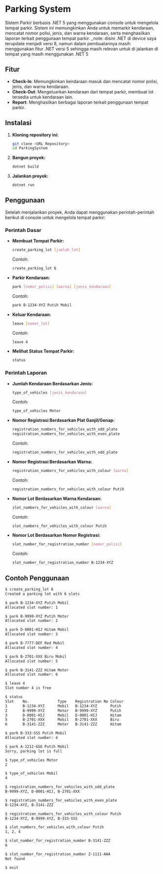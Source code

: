 # Parking System

Sistem Parkir berbasis .NET 5  yang menggunakan console untuk mengelola tempat parkir. Sistem ini memungkinkan Anda untuk memarkir kendaraan, mencatat nomor polisi, jenis, dan warna kendaraan, serta menghasilkan laporan terkait penggunaan tempat parkir.
_note: disini .NET di device saya terupdate menjadi versi 8, namun dalam pembuatannya masih menggunakan fitur .NET versi 5 sehingga masih relevan untuk di jalankan di tempat yang masih menggunakan .NET 5

## Fitur

-   **Check-In**: Memungkinkan kendaraan masuk dan mencatat nomor polisi, jenis, dan warna kendaraan.
-   **Check-Out**: Mengeluarkan kendaraan dari tempat parkir, membuat lot tersedia untuk kendaraan lain.
-   **Report**: Menghasilkan berbagai laporan terkait penggunaan tempat parkir.

## Instalasi

1. **Kloning repository ini:**

    ```bash
    git clone <URL Repository>
    cd ParkingSystem
    ```

2. **Bangun proyek:**

    ```bash
    dotnet build
    ```

3. **Jalankan proyek:**

    ```bash
    dotnet run
    ```

## Penggunaan

Setelah menjalankan proyek, Anda dapat menggunakan perintah-perintah berikut di console untuk mengelola tempat parkir:

### Perintah Dasar

-   **Membuat Tempat Parkir:**

    ```bash
    create_parking_lot [jumlah_lot]
    ```

    Contoh:

    ```bash
    create_parking_lot 6
    ```

-   **Parkir Kendaraan:**

    ```bash
    park [nomor_polisi] [warna] [jenis_kendaraan]
    ```

    Contoh:

    ```bash
    park B-1234-XYZ Putih Mobil
    ```

-   **Keluar Kendaraan:**

    ```bash
    leave [nomor_lot]
    ```

    Contoh:

    ```bash
    leave 4
    ```

-   **Melihat Status Tempat Parkir:**

    ```bash
    status
    ```

### Perintah Laporan

-   **Jumlah Kendaraan Berdasarkan Jenis:**

    ```bash
    type_of_vehicles [jenis_kendaraan]
    ```

    Contoh:

    ```bash
    type_of_vehicles Motor
    ```

-   **Nomor Registrasi Berdasarkan Plat Ganjil/Genap:**

    ```bash
    registration_numbers_for_vehicles_with_odd_plate
    registration_numbers_for_vehicles_with_even_plate
    ```

    Contoh:

    ```bash
    registration_numbers_for_vehicles_with_odd_plate
    ```

-   **Nomor Registrasi Berdasarkan Warna:**

    ```bash
    registration_numbers_for_vehicles_with_colour [warna]
    ```

    Contoh:

    ```bash
    registration_numbers_for_vehicles_with_colour Putih
    ```

-   **Nomor Lot Berdasarkan Warna Kendaraan:**

    ```bash
    slot_numbers_for_vehicles_with_colour [warna]
    ```

    Contoh:

    ```bash
    slot_numbers_for_vehicles_with_colour Putih
    ```

-   **Nomor Lot Berdasarkan Nomor Registrasi:**

    ```bash
    slot_number_for_registration_number [nomor_polisi]
    ```

    Contoh:

    ```bash
    slot_number_for_registration_number B-1234-XYZ
    ```

## Contoh Penggunaan

```bash
$ create_parking_lot 6
Created a parking lot with 6 slots

$ park B-1234-XYZ Putih Mobil
Allocated slot number: 1

$ park B-9999-XYZ Putih Motor
Allocated slot number: 2

$ park D-0001-HIJ Hitam Mobil
Allocated slot number: 3

$ park B-7777-DEF Red Mobil
Allocated slot number: 4

$ park B-2701-XXX Biru Mobil
Allocated slot number: 5

$ park B-3141-ZZZ Hitam Motor
Allocated slot number: 6

$ leave 4
Slot number 4 is free

$ status
Slot    No.             Type    Registration No Colour
1       B-1234-XYZ      Mobil   B-1234-XYZ      Putih
2       B-9999-XYZ      Motor   B-9999-XYZ      Putih
3       D-0001-HIJ      Mobil   D-0001-HIJ      Hitam
5       B-2701-XXX      Mobil   B-2701-XXX      Biru
6       B-3141-ZZZ      Motor   B-3141-ZZZ      Hitam

$ park B-333-SSS Putih Mobil
Allocated slot number: 4

$ park A-1212-GGG Putih Mobil
Sorry, parking lot is full

$ type_of_vehicles Motor
2

$ type_of_vehicles Mobil
4

$ registration_numbers_for_vehicles_with_odd_plate
B-9999-XYZ, D-0001-HIJ, B-2701-XXX

$ registration_numbers_for_vehicles_with_even_plate
B-1234-XYZ, B-3141-ZZZ

$ registration_numbers_for_vehicles_with_colour Putih
B-1234-XYZ, B-9999-XYZ, B-333-SSS

$ slot_numbers_for_vehicles_with_colour Putih
1, 2, 4

$ slot_number_for_registration_number B-3141-ZZZ
6

$ slot_number_for_registration_number Z-1111-AAA
Not found

$ exit
```
